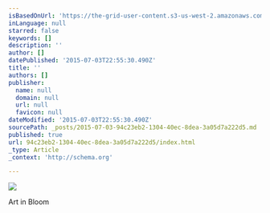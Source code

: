 ```yaml
---
isBasedOnUrl: 'https://the-grid-user-content.s3-us-west-2.amazonaws.com/663542d8-6ee0-47c8-bbe2-50f01d05d3c1.jpg'
inLanguage: null
starred: false
keywords: []
description: ''
author: []
datePublished: '2015-07-03T22:55:30.490Z'
title: ''
authors: []
publisher:
  name: null
  domain: null
  url: null
  favicon: null
dateModified: '2015-07-03T22:55:30.490Z'
sourcePath: _posts/2015-07-03-94c23eb2-1304-40ec-8dea-3a05d7a222d5.md
published: true
url: 94c23eb2-1304-40ec-8dea-3a05d7a222d5/index.html
_type: Article
_context: 'http://schema.org'

---
```

![](https://the-grid-user-content.s3-us-west-2.amazonaws.com/663542d8-6ee0-47c8-bbe2-50f01d05d3c1.jpg)

Art in Bloom
